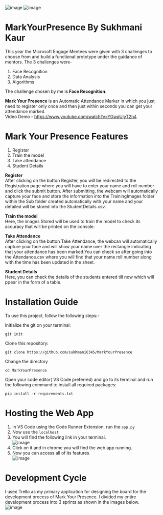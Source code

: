 ![image](https://user-images.githubusercontent.com/84336698/170666222-51473996-e7e6-4b0c-b5e3-2e907ddbd4f2.png)
![image](https://user-images.githubusercontent.com/84336698/170666159-c8babf06-dc87-4248-bc88-492017f3b2a2.png)
# MarkYourPresence By Sukhmani Kaur
This year the Microsoft Engage Mentees were given with 3 challenges to choose from and build a functional prototype under the guidance of mentors.
The 3 challenges were-
1. Face Recognition
2. Data Analysis
3. Algorithms

The challenge chosen by me is **Face Recognition**.

**Mark Your Presence** is an Automatic Attendance Marker in which you just need to register only once and then just within seconds you can get your attendance marked.<br/>
Video Demo - https://www.youtube.com/watch?v=YGwqUlyT2h4
# Mark Your Presence Features
1. Register
2. Train the model
3. Take attendance
4. Student Details

**Register**<br />
After clicking on the button Register, you will be redirected to the Registration page where you will have to enter your name and roll number and click the submit button. After submitting, the webcam will automatically capture your face and store the information into the TrainingImages folder within the Sub folder created automatically with your name and your detailed will be stored into the StudentDetails.csv.

**Train the model**<br />
Here, the images Stored will be used to train the model to check its accuracy that will be printed on the console.

**Take Attendance**<br />
After clicking on the button Take Attendance, the webcan will automatically capture your face and will show your name over the rectangle indicating that your attendance has been marked.You can check so after going into the Attendance.csv where you will find that your name roll number along with the time has been updated in the sheet.

**Student Details**<br />
Here, you can check the details of the students entered till now which will ppear in the form of a table.

# Installation Guide
To use this project, follow the following steps:-

Initialize the git on your terminal:<br />
```
git init
```
Clone this repository:<br />
```
git clone https://github.com/sukhmani0345/MarkYourPresence
```
Change the directory<br />
```
cd MarkYourPresence
```
Open your code editor( VS Code preferred) and go to its terminal and run the following command to install all required packages:<br />
```
pip install -r requirements.txt
```

# Hosting the Web App
1. In VS Code using the Code Runner Extension, run the ```app.py```
2. Now use the ```localhost``` 
3. You will find the following link in your terminal.<br />
![image](https://user-images.githubusercontent.com/84336698/170706857-f70bef66-2f11-42f6-9609-8de961c5522f.png)
4. Click on it and in chrome you will find the web app running.<br />
5. Now you can access all of its features.<br />
![image](https://user-images.githubusercontent.com/84336698/170863221-e44e81e3-eae8-464e-99f3-b670fafa66de.png)

# Development Cycle
I used Trello as my primary application for designing the board for the development process of Mark Your Presence. I divided my entire development process into 3 sprints as shown in the images below.<br />
![image](https://user-images.githubusercontent.com/84336698/170844675-68fcc7c5-3757-4834-84df-68a796c21356.png)

